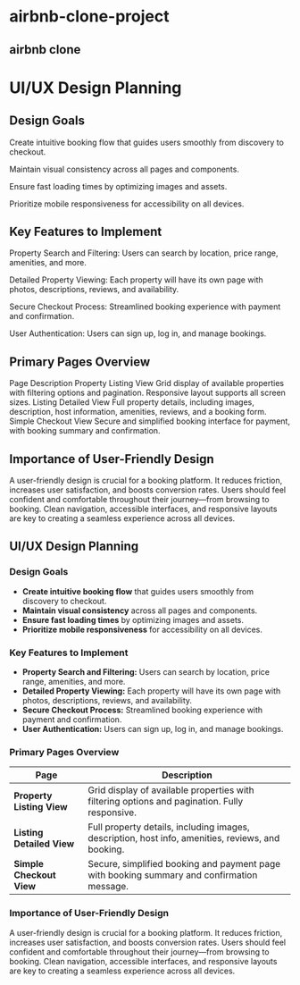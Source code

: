 # airbnb-clone-project
## airbnb clone

# UI/UX Design Planning

## Design Goals
Create intuitive booking flow that guides users smoothly from discovery to checkout.

Maintain visual consistency across all pages and components.

Ensure fast loading times by optimizing images and assets.

Prioritize mobile responsiveness for accessibility on all devices.

## Key Features to Implement
Property Search and Filtering: Users can search by location, price range, amenities, and more.

Detailed Property Viewing: Each property will have its own page with photos, descriptions, reviews, and availability.

Secure Checkout Process: Streamlined booking experience with payment and confirmation.

User Authentication: Users can sign up, log in, and manage bookings.

## Primary Pages Overview
Page	Description
Property Listing View	Grid display of available properties with filtering options and pagination. Responsive layout supports all screen sizes.
Listing Detailed View	Full property details, including images, description, host information, amenities, reviews, and a booking form.
Simple Checkout View	Secure and simplified booking interface for payment, with booking summary and confirmation.

## Importance of User-Friendly Design
A user-friendly design is crucial for a booking platform. It reduces friction, increases user satisfaction, and boosts conversion rates. Users should feel confident and comfortable throughout their journey—from browsing to booking. Clean navigation, accessible interfaces, and responsive layouts are key to creating a seamless experience across all devices.

## UI/UX Design Planning

### Design Goals
- **Create intuitive booking flow** that guides users smoothly from discovery to checkout.
- **Maintain visual consistency** across all pages and components.
- **Ensure fast loading times** by optimizing images and assets.
- **Prioritize mobile responsiveness** for accessibility on all devices.

### Key Features to Implement
- **Property Search and Filtering:** Users can search by location, price range, amenities, and more.
- **Detailed Property Viewing:** Each property will have its own page with photos, descriptions, reviews, and availability.
- **Secure Checkout Process:** Streamlined booking experience with payment and confirmation.
- **User Authentication:** Users can sign up, log in, and manage bookings.

### Primary Pages Overview

| Page                   | Description                                                                                      |
|------------------------|--------------------------------------------------------------------------------------------------|
| **Property Listing View** | Grid display of available properties with filtering options and pagination. Fully responsive.     |
| **Listing Detailed View** | Full property details, including images, description, host info, amenities, reviews, and booking. |
| **Simple Checkout View**  | Secure, simplified booking and payment page with booking summary and confirmation message.       |

### Importance of User-Friendly Design
A user-friendly design is crucial for a booking platform. It reduces friction, increases user satisfaction, and boosts conversion rates. Users should feel confident and comfortable throughout their journey—from browsing to booking. Clean navigation, accessible interfaces, and responsive layouts are key to creating a seamless experience across all devices.

